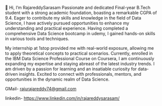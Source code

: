  👋 Hi, I’m RajareddySarasam
Passionate and dedicated Final-year B.Tech student with a strong academic foundation, boasting a remarkable CGPA of 9.4. 
Eager to contribute my skills and knowledge in the field of Data Science, I have actively pursued opportunities to enhance
my understanding and practical experience. Having completed a comprehensive Data Science bootcamp in udemy, 
I gained hands-on skills in various tools and techniques.

My internship at 1stop provided me with real-world exposure,
allowing me to apply theoretical concepts to practical scenarios. Currently, enrolled in the IBM Data Science Professional Course on Coursera, 
I am continuously expanding my expertise and staying abreast of the latest industry trends.
I am driven by a passion for learning and an insatiable curiosity for data-driven insights. 
Excited to connect with professionals, mentors, and opportunities in the dynamic realm of Data Science.

GMail- rajurajareddy74@gmail.com

linkedin- https://www.linkedin.com/in/rajareddysarasam/
